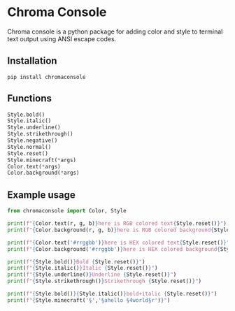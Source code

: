 # Chroma Console

Chroma console is a python package for adding color and style to terminal text output using ANSI escape codes.

## Installation

```shell
pip install chromaconsole
```

## Functions
```python
Style.bold()
Style.italic()
Style.underline()
Style.strikethrough()
Style.negative()
Style.normal()
Style.reset()
Style.minecraft(*args)
Color.text(*args)
Color.background(*args)
```

## Example usage

```python
from chromaconsole import Color, Style

print(f"{Color.text(r, g, b)}here is RGB colored text{Style.reset()}")
print(f"{Color.background(r, g, b)}here is RGB colored background{Style.reset()}")

print(f"{Color.text('#rrggbb')}here is HEX colored text{Style.reset()}")
print(f"{Color.background('#rrggbb')}here is HEX colored background{Style.reset()}")

print(f"{Style.bold()}Bold {Style.reset()}")
print(f"{Style.italic()}Italic {Style.reset()}")
print(f"{Style.underline()}Underline {Style.reset()}")
print(f"{Style.strikethrough()}Strikethrough {Style.reset()}")

print(f"{Style.bold()}{Style.italic()}bold+italic {Style.reset()}")
print(f"{Style.minecraft('§','§ahello §4world§r')}")
```